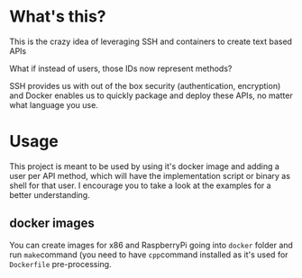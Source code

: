 # What's this?
This is the crazy idea of leveraging SSH and containers to create text based APIs

What if instead of users, those IDs now represent methods?

SSH provides us with out of the box security (authentication, encryption) and Docker
enables us to quickly package and deploy these APIs, no matter what language you use.

# Usage
This project is meant to be used by using it's docker image and adding a user per
API method, which will have the implementation script or binary as shell for that
user. I encourage you to take a look at the examples for a better understanding.

## docker images
You can create images for x86 and RaspberryPi going into `docker` folder and run
`make`command (you need to have `cpp`command installed as it's used for `Dockerfile`
pre-processing.

